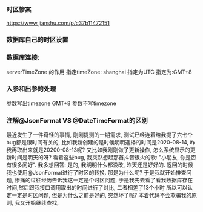 ### 时区惨案
https://www.jianshu.com/p/c37b11472151

### 数据库自己的时区设置

### 数据库连接:  
serverTimeZone 的作用
           指定timeZone: shanghai
           指定为UTC
           指定为:GMT+8
           
### 入参和出参的处理          
参数写出timezone  GMT+8
参数不写timezone    

### 注解@JsonFormat VS @DateTimeFormat的区别      



最近发生了一件奇怪的事情, 刚刚提测的一期需求, 测试已经连着给我提了六七个bug都是跟时间有关的, 比如我新创建的是时候明明选择的时间是2020-08-14,
咋我再取出来就是20200-08-13呢? 又比如我刚刚做了更新操作, 怎么系统显示的更新时间是明天的呀? 看着这些bug, 我突然想起那首抖音很火的歌: "小朋友,
你是否有很多问好". 我多想回答: 是的, 我明明什么都没改, 昨天还是好好的. 返回的时候我也使用@JsonFormat进行了时区的转换. 那是为什么呢?
于是我就开始排查问题, 惨痛的过往经历告诉我这一定是个时区问题, 于是我先去看了看我数据库存在时间,然后跟我接口调用取出的时间进行了对比, 二者相差了13个小时
所以可以认定一定是时区问题, 但是为什么之前是好的, 突然坏了呢? 本着代码不会欺骗我的原则, 我又开始继续查找, 

 
 